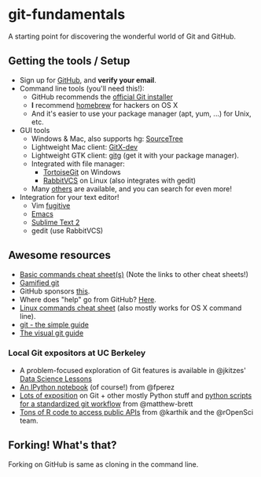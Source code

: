 # git-fundamentals

A starting point for discovering the wonderful world of Git and GitHub.

## Getting the tools / Setup

* Sign up for [GitHub](https://github.com), and **verify your email**.
* Command line tools (you'll need this!):
    * GitHub recommends the [official Git installer](http://git-scm.com/downloads)
    * **I** recommend [homebrew](http://brew.sh) for hackers on OS X
    * And it's easier to use your package manager (apt, yum, ...) for Unix, etc.
* GUI tools
    * Windows & Mac, also supports hg: [SourceTree](http://www.sourcetreeapp.com/)
    * Lightweight Mac client: [GitX-dev](http://rowanj.github.io/gitx/)
    * Lightweight GTK client: [gitg](https://wiki.gnome.org/Apps/Gitg) (get it
      with your package manager).
    * Integrated with file manager:
        * [TortoiseGit](https://code.google.com/p/tortoisegit/) on Windows
        * [RabbitVCS](http://rabbitvcs.org/) on Linux (also integrates with gedit)
    * Many [others](http://git-scm.com/downloads/guis) are available, and you
      can search for even more!
* Integration for your text editor!
    * Vim [fugitive](https://github.com/tpope/vim-fugitive)
    * [Emacs](http://www.emacswiki.org/emacs/Git)
    * [Sublime Text 2](https://github.com/kemayo/sublime-text-git)
    * gedit (use RabbitVCS)

## Awesome resources

* [Basic commands cheat sheet(s)](http://git-scm.com/docs) (Note the links to
  other cheat sheets!)
* [Gamified git](http://pcottle.github.io/learnGitBranching/)
* GitHub sponsors [this](http://try.github.io/).
* Where does "help" go from GitHub? [Here](https://help.github.com/).
* [Linux commands cheat sheet](http://www.pixelbeat.org/cmdline.html) (also
  mostly works for OS X command line).
* [git - the simple guide](http://rogerdudler.github.io/git-guide/)
* [The visual git guide](http://marklodato.github.io/visual-git-guide/index-en.html)

### Local Git expositors at UC Berkeley

* A problem-focused exploration of Git features is available in @jkitzes' [Data
  Science Lessons](http://jkitzes.github.io/datasci-lessons/)
* [An IPython
  notebook](https://github.com/fperez/reprosw/blob/master/Version%20Control.ipynb)
  (of course!) from @fperez
* [Lots of exposition](http://matthew-brett.github.io/pydagogue) on Git + other
  mostly Python stuff and [python scripts for a standardized git
  workflow](https://github.com/matthew-brett/gitwash) from @matthew-brett
* [Tons of R code to access public
  APIs](http://ropensci.org/packages/index.html) from @karthik and the
  @rOpenSci team.

## Forking! What's that?

Forking on GitHub is same as cloning in the command line.
